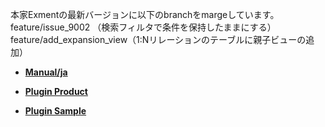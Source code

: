本家Exmentの最新バージョンに以下のbranchをmargeしています。
feature/issue_9002 （検索フィルタで条件を保持したままにする）
feature/add_expansion_view（1:Nリレーションのテーブルに親子ビューの追加）

- **[Manual/ja](https://exment.net/docs/#/ja/)**

- **[Plugin Product](https://github.com/exment-git/plugin-product/tree/main/document/PluginInvoiceDocument)**  

- **[Plugin Sample](https://github.com/exment-git/plugin-sample)**  
